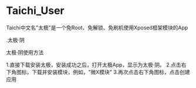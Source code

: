 # Taichi_User

Taichi中文名"太极"是一个免Root、免解锁、免刷机使用Xposed框架模块的App

.太极·阴

太极·阴使用方法

1.直接下载安装太极，安装成功之后，打开太极App，显示为太极·阴。
2.点击右下角图标，下载并安装模块，例如，"微X模块"
3.再次点击右下角图标，点击创建应用
